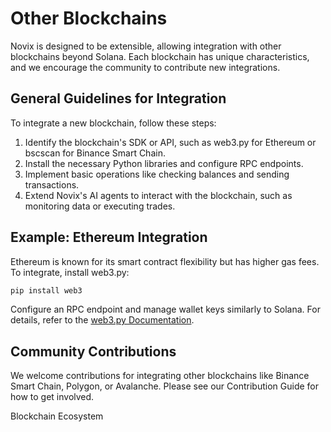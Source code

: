 # Other Blockchains

Novix is designed to be extensible, allowing integration with other blockchains beyond Solana. Each blockchain has unique characteristics, and we encourage the community to contribute new integrations.

## General Guidelines for Integration

To integrate a new blockchain, follow these steps:

1. Identify the blockchain's SDK or API, such as web3.py for Ethereum or bscscan for Binance Smart Chain.
2. Install the necessary Python libraries and configure RPC endpoints.
3. Implement basic operations like checking balances and sending transactions.
4. Extend Novix's AI agents to interact with the blockchain, such as monitoring data or executing trades.

## Example: Ethereum Integration

Ethereum is known for its smart contract flexibility but has higher gas fees. To integrate, install web3.py:

```bash
pip install web3
```
Configure an RPC endpoint and manage wallet keys similarly to Solana. For details, refer to the [web3.py Documentation](https://web3py.readthedocs.io/en/stable/).

## Community Contributions
We welcome contributions for integrating other blockchains like Binance Smart Chain, Polygon, or Avalanche. Please see our Contribution Guide for how to get involved.

Blockchain Ecosystem
